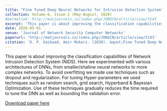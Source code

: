 ```yaml
---
title: "Fine Tuned Deep Neural Networks for Intrusion Detection System"
collection: Volume-6, Issue-2 (May-August, 2020)
#permalink: http://matjournals.in/index.php/JONSCN/article/view/5143
excerpt: 'This paper is about improving the classification capabilities  of Network Intrusion Detection System (NIDS). Here we experimented with various architectures of DNNs, from smaller/shallow neural networks to more complex networks. To avoid overfitting we  made use techniques such as dropout and regularization. For tuning Hyper-parameters we used techniques such as random search, grid search, Hyperband & Bayesian Optimization. Use of these techniques gradually reduces the time required to tune the DNN as well as bounding the validation error.'
date: 2020-05-01
venue: 'Journal of Network Security Computer Networks'
paperurl: 'http://matjournals.in/index.php/JONSCN/article/view/5143'
citation: 'D. P. Gaikwad, Amir Mukeri. (2020). &quot;Fine Tuned Deep Neural Networks for Intrusion Detection System.&quot; <i>Journal of Network Security Computer Networks</i>. 6(2).'
---
```


This paper is about improving the classification capabilities  of Network Intrusion Detection System (NIDS). Here we experimented with various architectures of DNNs, from smaller/shallow neural networks to more complex networks. To avoid overfitting we  made use techniques such as dropout and regularization. For tuning Hyper-parameters we used techniques such as random search, grid search, Hyperband & Bayesian Optimization. Use of these techniques gradually reduces the time required to tune the DNN as well as bounding the validation error.

[Download paper here](http://matjournals.in/index.php/JONSCN/article/view/5143)
